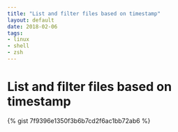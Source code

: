 ```yaml
---
title: "List and filter files based on timestamp"
layout: default
date: 2018-02-06
tags:
- linux
- shell
- zsh
---
```


# List and filter files based on timestamp

{% gist 7f9396e1350f3b6b7cd2f6ac1bb72ab6 %}
